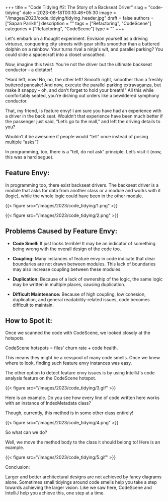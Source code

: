 +++
title = "Code Tidying #2: The Story of a Backseat Driver"
slug = "code-tidying"
date = 2023-08-18T00:10:46+05:30
image = "/images/2023/code_tidying/tidying_header.jpg"
draft = false
authors = ["Sapan Parikh"]
description = ""
tags = ["Refactoring", "CodeScene"]
categories = ["Refactoring", "CodeScene"]
type = ""
+++

Let's embark on a thought experiment. Envision yourself as a driving virtuoso, conquering city streets with gear shifts smoother than a buttered dolphin on a rainbow. Your turns rival a ninja's wit, and parallel parking? You could slide a spacecraft into a closet unscathed.

Now, imagine this twist: You're not the driver but the ultimate backseat conductor – a dictator! 

"Hard left, now! No, no, the other left! Smooth right, smoother than a freshly buttered pancake! And now, execute the parallel parking extravaganza, but make it snappy – oh, and don't forget to hold your breath!" All this while comfortably seated, you're dishing out orders like a bewildered symphony conductor.

That, my friend, is feature envy! I am sure you have had an experience with a driver in the back seat. Wouldn’t that experience have been much better if the passenger just said, “Let’s go to the mall,” and left the driving details to you? 

Wouldn’t it be awesome if people would “tell” once instead of posing multiple “asks”? 

In programming, too, there is a “tell, do not ask” principle. Let’s visit it  (now, this was a hard segue).

## Feature Envy:
In programming too, there exist backseat drivers. The backseat driver is a module that asks for data from another class or a module and works with it (logic), while the whole logic could have been in the other module.

{{< figure src="/images/2023/code_tidying/1.png" >}}

{{< figure src="/images/2023/code_tidying/2.png" >}}


## Problems Caused by Feature Envy:

- **Code Smell:** It just looks terrible! It may be an indicator of something being wrong with the overall design of the code too. 

- **Coupling:** Many instances of feature envy in code indicate that clear boundaries are not drawn between modules. This lack of boundaries may also increase coupling between these modules. 

- **Duplication:** Because of a lack of ownership of the logic, the same logic may be written in multiple places, causing duplication.

- **Difficult Maintenance:** Because of high coupling, low cohesion, duplication, and general readability-related issues, code becomes difficult to maintain.

## How to Spot it:
Once we scanned the code with CodeScene, we looked closely at the hotspots. 

CodeScene hotspots = files' churn rate + code health.

This means they might be a cesspool of many code smells. Once we knew where to look, finding such feature envy instances was easy.

The other option to detect feature envy issues is by using IntelliJ's code analysis feature on the CodeScene hotspot.

{{< figure src="/images/2023/code_tidying/3.gif" >}}

Here is an example. Do you see how every line of code written here works with an instance of IndexMetadata class? 

Though, currently, this method is in some other class entirely!

{{< figure src="/images/2023/code_tidying/4.png" >}}


So what can we do?

Well, we move the method body to the class it should belong to! Here is an example. 

{{< figure src="/images/2023/code_tidying/5.gif" >}}


Conclusion:

Larger and better architectural designs are not achieved by fancy diagrams alone. Sometimes small tidyings around code smells help you take a step towards achieving the larger vision. Like we saw here, CodeScene and IntelliJ help you achieve this, one step at a time.

